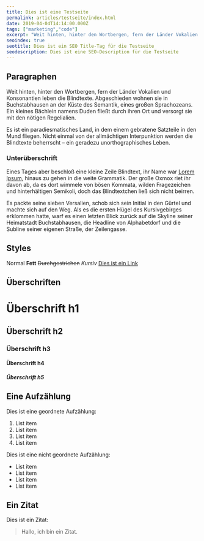 ```yaml
---
title: Dies ist eine Testseite
permalink: articles/testseite/index.html
date: 2019-04-04T14:14:00.000Z
tags: ["marketing","code"]
excerpt: "Weit hinten, hinter den Wortbergen, fern der Länder Vokalien und Konsonantien leben die Blindtexte. Abgeschieden wohnen sie in Buchstabhausen an der Küste des Semantik, eines großen Sprachozeans. Ein kleines Bächlein namens Duden fließt durch ihren Ort und versorgt sie mit den nötigen Regelialien."
seoindex: true
seotitle: Dies ist ein SEO Title-Tag für die Testseite
seodescription: Dies ist eine SEO-Description für die Testseite
---
```


## Paragraphen
Weit hinten, hinter den Wortbergen, fern der Länder Vokalien und Konsonantien leben die Blindtexte. Abgeschieden wohnen sie in Buchstabhausen an der Küste des Semantik, eines großen Sprachozeans. Ein kleines Bächlein namens Duden fließt durch ihren Ort und versorgt sie mit den nötigen Regelialien.

Es ist ein paradiesmatisches Land, in dem einem gebratene Satzteile in den Mund fliegen. Nicht einmal von der allmächtigen Interpunktion werden die Blindtexte beherrscht – ein geradezu unorthographisches Leben.

### Unterüberschrift
Eines Tages aber beschloß eine kleine Zeile Blindtext, ihr Name war [Lorem Ipsum](https://www.google.de), hinaus zu gehen in die weite Grammatik. Der große Oxmox riet ihr davon ab, da es dort wimmele von bösen Kommata, wilden Fragezeichen und hinterhältigen Semikoli, doch das Blindtextchen ließ sich nicht beirren.

Es packte seine sieben Versalien, schob sich sein Initial in den Gürtel und machte sich auf den Weg. Als es die ersten Hügel des Kursivgebirges erklommen hatte, warf es einen letzten Blick zurück auf die Skyline seiner Heimatstadt Buchstabhausen, die Headline von Alphabetdorf und die Subline seiner eigenen Straße, der Zeilengasse.

## Styles
Normal 
**Fett** 
~~Durchgestrichen~~ 
*Kursiv* 
[Dies ist ein Link](https://www.google.de) 

## Überschriften
# Überschrift h1
## Überschrift h2
### Überschrift h3
#### Überschrift h4
##### Überschrift h5

## Eine Aufzählung
Dies ist eine geordnete Aufzählung:

 1. List item
 2. List item
 3. List item
 4. List item

Dies ist eine nicht geordnete Aufzählung:

 - List item
 - List item
 - List item
 - List item

## Ein Zitat
Dies ist ein Zitat:

> Hallo, ich bin ein Zitat.


